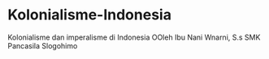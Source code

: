 # Kolonialisme-Indonesia
Kolonialisme dan imperalisme di Indonesia OOleh Ibu Nani Wnarni, S.s SMK Pancasila Slogohimo

